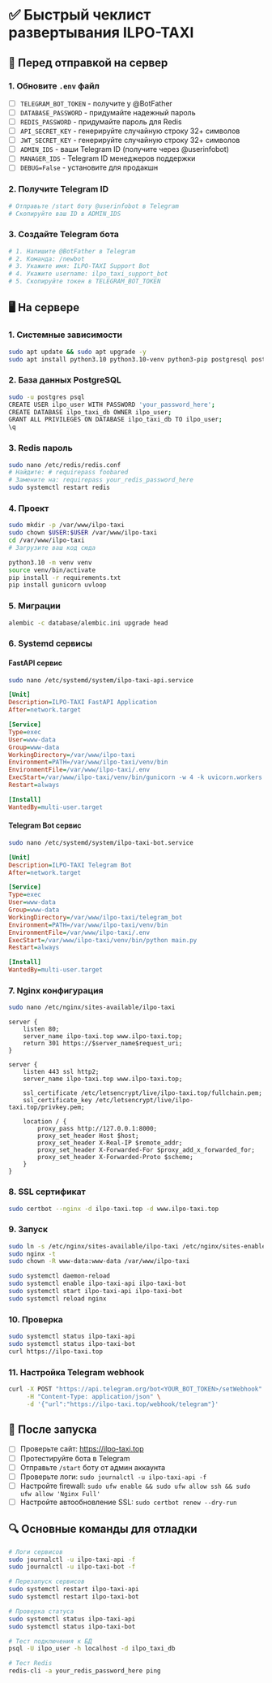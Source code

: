# ✅ Быстрый чеклист развертывания ILPO-TAXI

## 🔧 Перед отправкой на сервер

### 1. Обновите `.env` файл
- [ ] `TELEGRAM_BOT_TOKEN` - получите у @BotFather
- [ ] `DATABASE_PASSWORD` - придумайте надежный пароль
- [ ] `REDIS_PASSWORD` - придумайте пароль для Redis
- [ ] `API_SECRET_KEY` - генерируйте случайную строку 32+ символов
- [ ] `JWT_SECRET_KEY` - генерируйте случайную строку 32+ символов  
- [ ] `ADMIN_IDS` - ваши Telegram ID (получите через @userinfobot)
- [ ] `MANAGER_IDS` - Telegram ID менеджеров поддержки
- [ ] `DEBUG=False` - установите для продакшн

### 2. Получите Telegram ID
```bash
# Отправьте /start боту @userinfobot в Telegram
# Скопируйте ваш ID в ADMIN_IDS
```

### 3. Создайте Telegram бота
```bash
# 1. Напишите @BotFather в Telegram
# 2. Команда: /newbot
# 3. Укажите имя: ILPO-TAXI Support Bot
# 4. Укажите username: ilpo_taxi_support_bot
# 5. Скопируйте токен в TELEGRAM_BOT_TOKEN
```

## 🖥️ На сервере

### 1. Системные зависимости
```bash
sudo apt update && sudo apt upgrade -y
sudo apt install python3.10 python3.10-venv python3-pip postgresql postgresql-contrib redis-server nginx certbot python3-certbot-nginx -y
```

### 2. База данных PostgreSQL
```bash
sudo -u postgres psql
CREATE USER ilpo_user WITH PASSWORD 'your_password_here';
CREATE DATABASE ilpo_taxi_db OWNER ilpo_user;
GRANT ALL PRIVILEGES ON DATABASE ilpo_taxi_db TO ilpo_user;
\q
```

### 3. Redis пароль
```bash
sudo nano /etc/redis/redis.conf
# Найдите: # requirepass foobared
# Замените на: requirepass your_redis_password_here
sudo systemctl restart redis
```

### 4. Проект
```bash
sudo mkdir -p /var/www/ilpo-taxi
sudo chown $USER:$USER /var/www/ilpo-taxi
cd /var/www/ilpo-taxi
# Загрузите ваш код сюда

python3.10 -m venv venv
source venv/bin/activate
pip install -r requirements.txt
pip install gunicorn uvloop
```

### 5. Миграции
```bash
alembic -c database/alembic.ini upgrade head
```

### 6. Systemd сервисы

#### FastAPI сервис
```bash
sudo nano /etc/systemd/system/ilpo-taxi-api.service
```
```ini
[Unit]
Description=ILPO-TAXI FastAPI Application
After=network.target

[Service]
Type=exec
User=www-data
Group=www-data
WorkingDirectory=/var/www/ilpo-taxi
Environment=PATH=/var/www/ilpo-taxi/venv/bin
EnvironmentFile=/var/www/ilpo-taxi/.env
ExecStart=/var/www/ilpo-taxi/venv/bin/gunicorn -w 4 -k uvicorn.workers.UvicornWorker main:app --bind 127.0.0.1:8000
Restart=always

[Install]
WantedBy=multi-user.target
```

#### Telegram Bot сервис
```bash
sudo nano /etc/systemd/system/ilpo-taxi-bot.service
```
```ini
[Unit]
Description=ILPO-TAXI Telegram Bot
After=network.target

[Service]
Type=exec
User=www-data
Group=www-data
WorkingDirectory=/var/www/ilpo-taxi/telegram_bot
Environment=PATH=/var/www/ilpo-taxi/venv/bin
EnvironmentFile=/var/www/ilpo-taxi/.env
ExecStart=/var/www/ilpo-taxi/venv/bin/python main.py
Restart=always

[Install]
WantedBy=multi-user.target
```

### 7. Nginx конфигурация
```bash
sudo nano /etc/nginx/sites-available/ilpo-taxi
```
```nginx
server {
    listen 80;
    server_name ilpo-taxi.top www.ilpo-taxi.top;
    return 301 https://$server_name$request_uri;
}

server {
    listen 443 ssl http2;
    server_name ilpo-taxi.top www.ilpo-taxi.top;

    ssl_certificate /etc/letsencrypt/live/ilpo-taxi.top/fullchain.pem;
    ssl_certificate_key /etc/letsencrypt/live/ilpo-taxi.top/privkey.pem;

    location / {
        proxy_pass http://127.0.0.1:8000;
        proxy_set_header Host $host;
        proxy_set_header X-Real-IP $remote_addr;
        proxy_set_header X-Forwarded-For $proxy_add_x_forwarded_for;
        proxy_set_header X-Forwarded-Proto $scheme;
    }
}
```

### 8. SSL сертификат
```bash
sudo certbot --nginx -d ilpo-taxi.top -d www.ilpo-taxi.top
```

### 9. Запуск
```bash
sudo ln -s /etc/nginx/sites-available/ilpo-taxi /etc/nginx/sites-enabled/
sudo nginx -t
sudo chown -R www-data:www-data /var/www/ilpo-taxi

sudo systemctl daemon-reload
sudo systemctl enable ilpo-taxi-api ilpo-taxi-bot
sudo systemctl start ilpo-taxi-api ilpo-taxi-bot
sudo systemctl reload nginx
```

### 10. Проверка
```bash
sudo systemctl status ilpo-taxi-api
sudo systemctl status ilpo-taxi-bot
curl https://ilpo-taxi.top
```

### 11. Настройка Telegram webhook
```bash
curl -X POST "https://api.telegram.org/bot<YOUR_BOT_TOKEN>/setWebhook" \
     -H "Content-Type: application/json" \
     -d '{"url":"https://ilpo-taxi.top/webhook/telegram"}'
```

## 🚨 После запуска

- [ ] Проверьте сайт: https://ilpo-taxi.top
- [ ] Протестируйте бота в Telegram
- [ ] Отправьте `/start` боту от админ аккаунта
- [ ] Проверьте логи: `sudo journalctl -u ilpo-taxi-api -f`
- [ ] Настройте firewall: `sudo ufw enable && sudo ufw allow ssh && sudo ufw allow 'Nginx Full'`
- [ ] Настройте автообновление SSL: `sudo certbot renew --dry-run`

## 🔍 Основные команды для отладки

```bash
# Логи сервисов
sudo journalctl -u ilpo-taxi-api -f
sudo journalctl -u ilpo-taxi-bot -f

# Перезапуск сервисов
sudo systemctl restart ilpo-taxi-api
sudo systemctl restart ilpo-taxi-bot

# Проверка статуса
sudo systemctl status ilpo-taxi-api
sudo systemctl status ilpo-taxi-bot

# Тест подключения к БД
psql -U ilpo_user -h localhost -d ilpo_taxi_db

# Тест Redis
redis-cli -a your_redis_password_here ping
``` 
